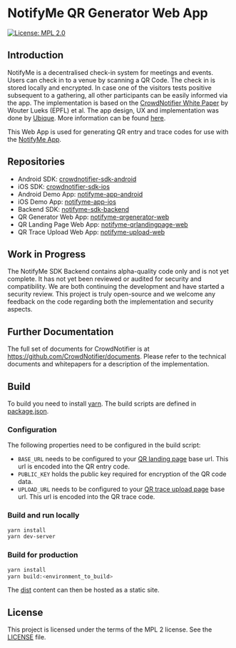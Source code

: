 # NotifyMe QR Generator Web App

[![License: MPL 2.0](https://img.shields.io/badge/License-MPL%202.0-brightgreen.svg)](https://github.com/notifyme-app/notifyme-sdk-backend/blob/master/LICENSE)

## Introduction
NotifyMe is a decentralised check-in system for meetings and events. Users can check in to a venue by scanning a QR Code. The check in is stored locally and encrypted. In case one of the visitors tests positive subsequent to a gathering, all other participants can be easily informed via the app. The implementation is based on the [CrowdNotifier White Paper](https://github.com/CrowdNotifier/documents) by Wouter Lueks (EPFL) et al. The app design, UX and implementation was done by [Ubique](https://ubique.ch/). More information can be found [here](https://notify-me.ch).

This Web App is used for generating QR entry and trace codes for use with the [NotifyMe App](https://notify-me.ch).

## Repositories
* Android SDK: [crowdnotifier-sdk-android](https://github.com/CrowdNotifier/crowdnotifier-sdk-android)
* iOS SDK: [crowdnotifier-sdk-ios](https://github.com/CrowdNotifier/crowdnotifier-sdk-ios)
* Android Demo App: [notifyme-app-android](https://github.com/notifyme-app/notifyme-app-android)
* iOS Demo App: [notifyme-app-ios](https://github.com/notifyme-app/notifyme-app-ios)
* Backend SDK: [notifyme-sdk-backend](https://github.com/notifyme-app/notifyme-sdk-backend)
* QR Generator Web App: [notifyme-qrgenerator-web](https://github.com/notifyme-app/notifyme-qrgenerator-web)
* QR Landing Page Web App: [notifyme-qrlandingpage-web](https://github.com/notifyme-app/notifyme-qrlandingpage-web)
* QR Trace Upload Web App: [notifyme-upload-web](https://github.com/notifyme-app/notifyme-upload-web)

## Work in Progress
The NotifyMe SDK Backend contains alpha-quality code only and is not yet complete. It has not yet been reviewed or audited for security and compatibility. We are both continuing the development and have started a security review. This project is truly open-source and we welcome any feedback on the code regarding both the implementation and security aspects.

## Further Documentation
The full set of documents for CrowdNotifier is at https://github.com/CrowdNotifier/documents. Please refer to the technical documents and whitepapers for a description of the implementation.

## Build
To build you need to install [yarn](https://yarnpkg.com/). The build scripts are defined in [package.json](package.json).

### Configuration
The following properties need to be configured in the build script:
* `BASE_URL` needs to be configured to your [QR landing page](https://github.com/notifyme-app/notifyme-qrlandingpage-web) base url. This url is encoded into the QR entry code.
* `PUBLIC_KEY` holds the public key required for encryption of the QR code data.
* `UPLOAD_URL` needs to be configured to your [QR trace upload page](https://github.com/notifyme-app/notifyme-upload-web) base url. This url is encoded into the QR trace code.

### Build and run locally
```bash
yarn install
yarn dev-server
```

### Build for production
```bash
yarn install
yarn build:<environment_to_build>
```
The [dist](dist) content can then be hosted as a static site.

## License
This project is licensed under the terms of the MPL 2 license. See the [LICENSE](LICENSE) file.

